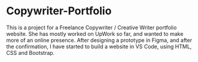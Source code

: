 # Copywriter-Portfolio

This is a project for a Freelance Copywriter / Creative Writer portfolio website. She has mostly worked on UpWork so far, and wanted to make more of an online presence. After designing a prototype in Figma, and after the confirmation, I have started to build a website in VS Code, using HTML, CSS and Bootstrap. 
